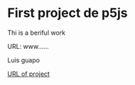 # First project de p5js 

Thi is a beriful work

URL: www......

Luis guapo

[URL of project](https://github.com/schayanner/primer-p5js/blob/main/README.md)
